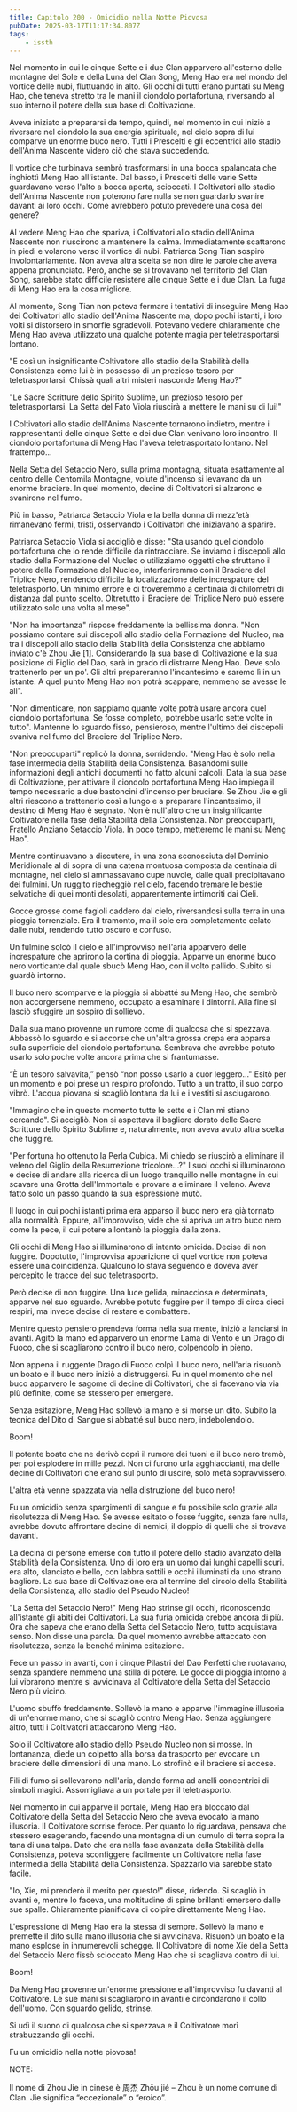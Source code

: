 ```yaml
---
title: Capitolo 200 - Omicidio nella Notte Piovosa
pubDate: 2025-03-17T11:17:34.807Z
tags:
    - issth
---
```



Nel momento in cui le cinque Sette e i due Clan apparvero all'esterno delle montagne del Sole e della Luna del Clan Song, Meng Hao era nel mondo del vortice delle nubi, fluttuando in alto. Gli occhi di tutti erano puntati su Meng Hao, che teneva stretto tra le mani il ciondolo portafortuna, riversando al suo interno il potere della sua base di Coltivazione.


Aveva iniziato a prepararsi da tempo, quindi, nel momento in cui iniziò a riversare nel ciondolo la sua energia spirituale, nel cielo sopra di lui comparve un enorme buco nero. Tutti i Prescelti e gli eccentrici allo stadio dell'Anima Nascente videro ciò che stava succedendo.


Il vortice che turbinava sembrò trasformarsi in una bocca spalancata che inghiottì Meng Hao all'istante. Dal basso, i Prescelti delle varie Sette guardavano verso l'alto a bocca aperta, scioccati. I Coltivatori allo stadio dell'Anima Nascente non poterono fare nulla se non guardarlo svanire davanti ai loro occhi. Come avrebbero potuto prevedere una cosa del genere?


Al vedere Meng Hao che spariva, i Coltivatori allo stadio dell'Anima Nascente non riuscirono a mantenere la calma. Immediatamente scattarono in piedi e volarono verso il vortice di nubi. Patriarca Song Tian sospirò involontariamente. Non aveva altra scelta se non dire le parole che aveva appena pronunciato. Però, anche se si trovavano nel territorio del Clan Song, sarebbe stato difficile resistere alle cinque Sette e i due Clan. La fuga di Meng Hao era la cosa migliore.


Al momento, Song Tian non poteva fermare i tentativi di inseguire Meng Hao dei Coltivatori allo stadio dell'Anima Nascente ma, dopo pochi istanti, i loro volti si distorsero in smorfie sgradevoli. Potevano vedere chiaramente che Meng Hao aveva utilizzato una qualche potente magia per teletrasportarsi lontano.


"E così un insignificante Coltivatore allo stadio della Stabilità della Consistenza come lui è in possesso di un prezioso tesoro per teletrasportarsi. Chissà quali altri misteri nasconde Meng Hao?"


"Le Sacre Scritture dello Spirito Sublime, un prezioso tesoro per teletrasportarsi. La Setta del Fato Viola riuscirà a mettere le mani su di lui!"


I Coltivatori allo stadio dell'Anima Nascente tornarono indietro, mentre i rappresentanti delle cinque Sette e dei due Clan venivano loro incontro. Il ciondolo portafortuna di Meng Hao l'aveva teletrasportato lontano. Nel frattempo...


Nella Setta del Setaccio Nero, sulla prima montagna, situata esattamente al centro delle Centomila Montagne, volute d'incenso si levavano da un enorme braciere. In quel momento, decine di Coltivatori si alzarono e svanirono nel fumo.


Più in basso, Patriarca Setaccio Viola e la bella donna di mezz'età rimanevano fermi, tristi, osservando i Coltivatori che iniziavano a sparire.


Patriarca Setaccio Viola si accigliò e disse: "Sta usando quel ciondolo portafortuna che lo rende difficile da rintracciare. Se inviamo i discepoli allo stadio della Formazione del Nucleo o utilizziamo oggetti che sfruttano il potere della Formazione del Nucleo, interferiremmo con il Braciere del Triplice Nero, rendendo difficile la localizzazione delle increspature del teletrasporto. Un minimo errore e ci troveremmo a centinaia di chilometri di distanza dal punto scelto. Oltretutto il Braciere del Triplice Nero può essere utilizzato solo una volta al mese".


"Non ha importanza" rispose freddamente la bellissima donna. "Non possiamo contare sui discepoli allo stadio della Formazione del Nucleo, ma tra i discepoli allo stadio della Stabilità della Consistenza che abbiamo inviato c'è Zhou Jie [1]. Considerando la sua base di Coltivazione e la sua posizione di Figlio del Dao, sarà in grado di distrarre Meng Hao. Deve solo trattenerlo per un po'. Gli altri prepareranno l'incantesimo e saremo lì in un istante. A quel punto Meng Hao non potrà scappare, nemmeno se avesse le ali".


"Non dimenticare, non sappiamo quante volte potrà usare ancora quel ciondolo portafortuna. Se fosse completo, potrebbe usarlo sette volte in tutto". Mantenne lo sguardo fisso, pensieroso, mentre l'ultimo dei discepoli svaniva nel fumo del Braciere del Triplice Nero.


"Non preoccuparti" replicò la donna, sorridendo. "Meng Hao è solo nella fase intermedia della Stabilità della Consistenza. Basandomi sulle informazioni degli antichi documenti ho fatto alcuni calcoli. Data la sua base di Coltivazione, per attivare il ciondolo portafortuna Meng Hao impiega il tempo necessario a due bastoncini d'incenso per bruciare. Se Zhou Jie e gli altri riescono a trattenerlo così a lungo e a preparare l'incantesimo, il destino di Meng Hao è segnato. Non è null'altro che un insignificante Coltivatore nella fase della Stabilità della Consistenza. Non preoccuparti, Fratello Anziano Setaccio Viola. In poco tempo, metteremo le mani su Meng Hao".


Mentre continuavano a discutere, in una zona sconosciuta del Dominio Meridionale al di sopra di una catena montuosa composta da centinaia di montagne, nel cielo si ammassavano cupe nuvole, dalle quali precipitavano dei fulmini. Un ruggito riecheggiò nel cielo, facendo tremare le bestie selvatiche di quei monti desolati, apparentemente intimoriti dai Cieli.


Gocce grosse come fagioli caddero dal cielo, riversandosi sulla terra in una pioggia torrenziale. Era il tramonto, ma il sole era completamente celato dalle nubi, rendendo tutto oscuro e confuso.


Un fulmine solcò il cielo e all'improvviso nell'aria apparvero delle increspature che aprirono la cortina di pioggia. Apparve un enorme buco nero vorticante dal quale sbucò Meng Hao, con il volto pallido. Subito si guardò intorno.


Il buco nero scomparve e la pioggia si abbatté su Meng Hao, che sembrò non accorgersene nemmeno, occupato a esaminare i dintorni. Alla fine si lasciò sfuggire un sospiro di sollievo.


Dalla sua mano provenne un rumore come di qualcosa che si spezzava. Abbassò lo sguardo e si accorse che un'altra grossa crepa era apparsa sulla superficie del ciondolo portafortuna. Sembrava che avrebbe potuto usarlo solo poche volte ancora prima che si frantumasse.


“È un tesoro salvavita,” pensò “non posso usarlo a cuor leggero..." Esitò per un momento e poi prese un respiro profondo. Tutto a un tratto, il suo corpo vibrò. L'acqua piovana si scagliò lontana da lui e i vestiti si asciugarono.


"Immagino che in questo momento tutte le sette e i Clan mi stiano cercando". Si accigliò. Non si aspettava il bagliore dorato delle Sacre Scritture dello Spirito Sublime e, naturalmente, non aveva avuto altra scelta che fuggire.


"Per fortuna ho ottenuto la Perla Cubica. Mi chiedo se riuscirò a eliminare il veleno del Giglio della Resurrezione tricolore...?" I suoi occhi si illuminarono e decise di andare alla ricerca di un luogo tranquillo nelle montagne in cui scavare una Grotta dell'Immortale e provare a eliminare il veleno. Aveva fatto solo un passo quando la sua espressione mutò.


Il luogo in cui pochi istanti prima era apparso il buco nero era già tornato alla normalità. Eppure, all'improvviso, vide che si apriva un altro buco nero come la pece, il cui potere allontanò la pioggia dalla zona.


Gli occhi di Meng Hao si illuminarono di intento omicida. Decise di non fuggire. Dopotutto, l'improvvisa apparizione di quel vortice non poteva essere una coincidenza. Qualcuno lo stava seguendo e doveva aver percepito le tracce del suo teletrasporto.


Però decise di non fuggire. Una luce gelida, minacciosa e determinata, apparve nel suo sguardo. Avrebbe potuto fuggire per il tempo di circa dieci respiri, ma invece decise di restare e combattere.


Mentre questo pensiero prendeva forma nella sua mente, iniziò a lanciarsi in avanti. Agitò la mano ed apparvero un enorme Lama di Vento e un Drago di Fuoco, che si scagliarono contro il buco nero, colpendolo in pieno.


Non appena il ruggente Drago di Fuoco colpì il buco nero, nell'aria risuonò un boato e il buco nero iniziò a distruggersi. Fu in quel momento che nel buco apparvero le sagome di decine di Coltivatori, che si facevano via via più definite, come se stessero per emergere.


Senza esitazione, Meng Hao sollevò la mano e si morse un dito. Subito la tecnica del Dito di Sangue si abbatté sul buco nero, indebolendolo.


Boom!


Il potente boato che ne derivò coprì il rumore dei tuoni e il buco nero tremò, per poi esplodere in mille pezzi. Non ci furono urla agghiaccianti, ma delle decine di Coltivatori che erano sul punto di uscire, solo metà sopravvissero.


L'altra età venne spazzata via nella distruzione del buco nero!


Fu un omicidio senza spargimenti di sangue e fu possibile solo grazie alla risolutezza di Meng  Hao. Se avesse esitato o fosse fuggito, senza fare nulla, avrebbe dovuto affrontare decine di nemici, il doppio di quelli che si trovava davanti.


La decina di persone emerse con tutto il potere dello stadio avanzato della Stabilità della Consistenza. Uno di loro era un uomo dai lunghi capelli scuri. era alto, slanciato e bello, con labbra sottili e occhi illuminati da uno strano bagliore. La sua base di Coltivazione era al termine del circolo della Stabilità della Consistenza, allo stadio del Pseudo Nucleo!


"La Setta del Setaccio Nero!" Meng Hao strinse gli occhi, riconoscendo all'istante gli abiti dei Coltivatori. La sua furia omicida crebbe ancora di più. Ora che sapeva che erano della Setta del Setaccio Nero, tutto acquistava senso. Non disse una parola. Da quel momento avrebbe attaccato con risolutezza, senza la benché minima esitazione.


Fece un passo in avanti, con i cinque Pilastri del Dao Perfetti che ruotavano, senza spandere nemmeno una stilla di potere. Le gocce di pioggia intorno a lui vibrarono mentre si avvicinava al Coltivatore della Setta del Setaccio Nero più vicino.


L'uomo sbuffò freddamente. Sollevò la mano e apparve l'immagine illusoria di un'enorme mano, che si scagliò contro Meng Hao. Senza aggiungere altro, tutti i Coltivatori attaccarono Meng Hao.


Solo il Coltivatore allo stadio dello Pseudo Nucleo non si mosse. In lontananza, diede un colpetto alla borsa da trasporto per evocare un braciere delle dimensioni di una mano. Lo strofinò e il braciere si accese.


Fili di fumo si sollevarono nell'aria, dando forma ad anelli concentrici di simboli magici. Assomigliava a un portale per il teletrasporto.


Nel momento in cui apparve il portale, Meng Hao era bloccato dal Coltivatore della Setta del Setaccio Nero che aveva evocato la mano illusoria. Il Coltivatore sorrise feroce. Per quanto lo riguardava, pensava che stessero esagerando, facendo una montagna di un cumulo di terra sopra la tana di una talpa. Dato che era nella fase avanzata della Stabilità della Consistenza, poteva sconfiggere facilmente un Coltivatore nella fase intermedia della Stabilità della Consistenza. Spazzarlo via sarebbe stato facile.


"Io, Xie, mi prenderò il merito per questo!" disse, ridendo. Si scagliò in avanti e, mentre lo faceva, una moltitudine di spine brillanti emersero dalle sue spalle. Chiaramente pianificava di colpire direttamente Meng Hao.


L'espressione di Meng Hao era la stessa di sempre. Sollevò la mano e premette il dito sulla mano illusoria che si avvicinava. Risuonò un boato e la mano esplose in innumerevoli schegge. Il Coltivatore di nome Xie della Setta del Setaccio Nero fissò scioccato Meng Hao che si scagliava contro di lui.


Boom!


Da Meng Hao provenne un'enorme pressione e all'improvviso fu davanti al Coltivatore. Le sue mani si scagliarono in avanti e circondarono il collo dell'uomo. Con sguardo gelido, strinse.


Si udì il suono di qualcosa che si spezzava e il Coltivatore morì strabuzzando gli occhi.


Fu un omicidio nella notte piovosa!


NOTE:


Il nome di Zhou Jie in cinese è 周杰 Zhōu jié – Zhou è un nome comune di Clan. Jie significa “eccezionale” o “eroico”.





